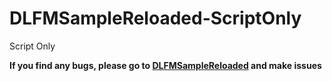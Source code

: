 # DLFMSampleReloaded-ScriptOnly
Script Only

**If you find any bugs, please go to [DLFMSampleReloaded](https://github.com/dogdie233/DancingLineFMSample) and make issues**

